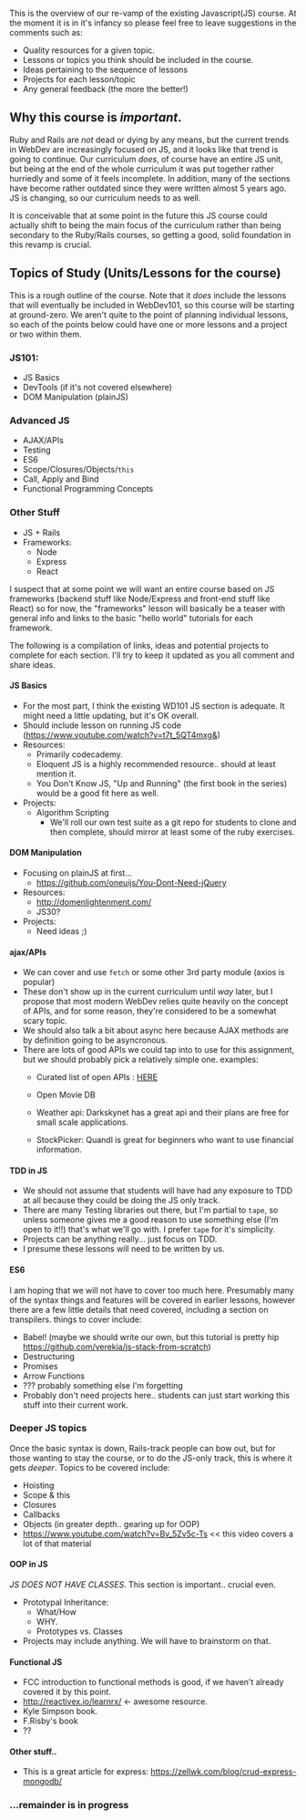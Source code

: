 This is the overview of our re-vamp of the existing Javascript(JS) course. At the moment it is in it's infancy so please feel free to leave suggestions in the comments such as:
- Quality resources for a given topic.
- Lessons or topics you think should be included in the course.
- Ideas pertaining to the sequence of lessons
- Projects for each lesson/topic
- Any general feedback (the more the better!)

## Why this course is _important_.
Ruby and Rails are _not_ dead or dying by any means, but the current trends in WebDev are increasingly focused on JS, and it looks like that trend is going to continue.  Our curriculum _does_, of course have an entire JS unit, but being at the end of the whole curriculum it was put together rather hurriedly and some of it feels incomplete.  In addition, many of the sections have become rather outdated since they were written almost 5 years ago.  JS is changing, so our curriculum needs to as well.

It is conceivable that at some point in the future this JS course could actually shift to being the main focus of the curriculum rather than being secondary to the Ruby/Rails courses, so getting a good, solid foundation in this revamp is crucial.

## Topics of Study (Units/Lessons for the course)
This is a rough outline of the course.  Note that it _does_ include the lessons that will eventually be included in WebDev101, so this course will be starting at ground-zero.  We aren't quite to the point of planning individual lessons, so each of the points below could have one or more lessons and a project or two within them.

### JS101:
- JS Basics
- DevTools (if it's not covered elsewhere)
- DOM Manipulation (plainJS)

### Advanced JS
- AJAX/APIs
- Testing
- ES6
- Scope/Closures/Objects/`this`
- Call, Apply and Bind
- Functional Programming Concepts

### Other Stuff
- JS + Rails
- Frameworks:
  - Node
  - Express
  - React

I suspect that at some point we will want an entire course based on JS frameworks (backend stuff like Node/Express and front-end stuff like React) so for now, the "frameworks" lesson will basically be a teaser with general info and links to the basic "hello world" tutorials for each framework.

The following is a compilation of links, ideas and potential projects to complete for each section.  I'll try to keep it updated as you all comment and share ideas.

#### JS Basics
- For the most part, I think the existing WD101 JS section is adequate. It might need a little updating, but it's OK overall.
- Should include lesson on running JS code (https://www.youtube.com/watch?v=t7t_5QT4mxg&)
- Resources:
  - Primarily codecademy.  
  - Eloquent JS is a highly recommended resource.. should at least mention it.
  - You Don't Know JS, "Up and Running" (the first book in the series) would be a good fit here as well.
- Projects:
  - Algorithm Scripting
    - We'll roll our own test suite as a git repo for students to clone and then complete, should mirror at least some of the ruby exercises.
#### DOM Manipulation
- Focusing on plainJS at first...
  - https://github.com/oneuijs/You-Dont-Need-jQuery
- Resources:
  - http://domenlightenment.com/
  - JS30?
- Projects:
   - Need ideas ;)
#### ajax/APIs
 - We can cover and use `fetch` or some other 3rd party module (axios is popular) 
 - These don't show up in the current curriculum until _way_ later, but I propose that most modern WebDev relies quite heavily on the concept of APIs, and for some reason, they're considered to be a somewhat scary topic.
- We should also talk a bit about async here because AJAX methods are by definition going to be asyncronous.
- There are lots of good APIs we could tap into to use for this assignment, but we should probably pick a relatively simple one. examples:
  - Curated list of open APIs : [HERE](https://github.com/abhishekbanthia/Public-APIs?utm_source=SitePoint&utm_medium=email&utm_campaign=Versioning)

  - Open Movie DB
  - Weather api: Darkskynet has a great api and their plans are free for small scale applications.
  - StockPicker: Quandl is great for beginners who want to use financial information.
#### TDD in JS
- We should not assume that students will have had any exposure to TDD at all because they could be doing the JS only track.
- There are many Testing libraries out there, but I'm partial to `tape`, so unless someone gives me a good reason to use something else (I'm open to it!!) that's what we'll go with.  I prefer `tape` for it's simplicity.
- Projects can be anything really... just focus on TDD.
- I presume these lessons will need to be written by us.
#### ES6
I am hoping that we will not have to cover too much here. Presumably many of the syntax things and features will be covered in earlier lessons, however there are a few little details that need covered, including a section on transpilers.
things to cover include:
- Babel! (maybe we should write our own, but this tutorial is pretty hip https://github.com/verekia/js-stack-from-scratch)
- Destructuring
- Promises
- Arrow Functions
- ??? probably something else I'm forgetting
- Probably don't need projects here.. students can just start working this stuff into their current work.
### Deeper JS topics
Once the basic syntax is down, Rails-track people can bow out, but for those wanting to stay the course, or to do the JS-only track, this is where it gets _deeper_.  Topics to be covered include:
- Hoisting
- Scope & this
- Closures
- Callbacks
- Objects (in greater depth.. gearing up for OOP)
- https://www.youtube.com/watch?v=Bv_5Zv5c-Ts << this video covers a lot of that material
#### OOP in JS
_JS DOES NOT HAVE CLASSES_.  This section is important.. crucial even.
- Prototypal Inheritance:
  - What/How
  - WHY.
  - Prototypes vs. Classes
- Projects may include anything. We will have to brainstorm on that.
#### Functional JS
- FCC introduction to functional methods is good, if we haven't already covered it by this point.
- http://reactivex.io/learnrx/ <- awesome resource.
- Kyle Simpson book.
- F.Risby's book
- ??

#### Other stuff..
- This is a great article for express: https://zellwk.com/blog/crud-express-mongodb/

###  ...remainder is in progress 

